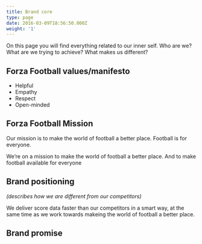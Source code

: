 ```yaml
---
title: Brand core
type: page
date: 2016-03-09T18:56:50.000Z
weight: '1'
---
```

On this page you will find everything related to our inner self. Who are we? What are we trying to achieve? What makes us different?

## Forza Football values/manifesto

* Helpful
* Empathy
* Respect
* Open-minded

## Forza Football Mission

Our mission is to make the world of football a better place. Football is for everyone. 

We’re on a mission to make the world of football a better place. And to make football available for everyone

## Brand positioning

_(describes how we are different from our competitors)_

We deliver score data faster than our competitors in a smart way, at the same time as we work towards makeing the world of football a better place.

## Brand promise

